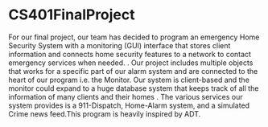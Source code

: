 # CS401FinalProject

For our final project, our team has decided to program an emergency Home Security System with a monitoring (GUI) interface that stores client information and connects home security features to a network to contact emergency services when needed. . Our project includes multiple objects that works for a specific part of our alarm system and are connected to the heart of our program i.e. the Monitor. Our system is client-based and the monitor could expand to a huge database system that keeps track of all the information of many clients and their homes . The various services our system provides is a 911-Dispatch, Home-Alarm system, and a simulated Crime news feed.This program is heavily inspired by ADT.

